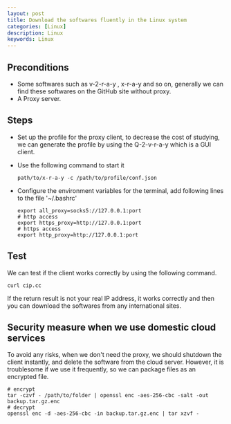 ```yaml
---
layout: post
title: Download the softwares fluently in the Linux system
categories: [Linux]
description: Linux
keywords: Linux
---
```


## Preconditions

- Some softwares such as v-2-r-a-y , x-r-a-y and so on, generally we can find these softwares on the GitHub site without proxy.
-  A Proxy server.

## Steps

- Set up the profile for the proxy client, to decrease the cost of studying, we can generate the profile by using the Q-2-v-r-a-y which is a GUI client.

- Use the following command to start it

  ```
  path/to/x-r-a-y -c /path/to/profile/conf.json
  ```

- Configure the environment variables for the terminal, add following lines to the file '~/.bashrc'

  ~~~
  export all_proxy=socks5://127.0.0.1:port
  # http access
  export https_proxy=http://127.0.0.1:port
  # https access
  export http_proxy=http://127.0.0.1:port
  ~~~

## Test

We can test if the client works correctly by using the following command.

~~~
curl cip.cc
~~~

If the return result is not your real IP address, it works correctly and then you can download the softwares from any international sites.

## Security measure when we use domestic cloud services

To avoid any risks, when we don't need the proxy, we should shutdown the client instantly, and delete the software from the cloud server. However, it is troublesome if we use it frequently, so we can package files as an encrypted file.

~~~
# encrypt
tar -czvf - /path/to/folder | openssl enc -aes-256-cbc -salt -out backup.tar.gz.enc
# decrypt
openssl enc -d -aes-256-cbc -in backup.tar.gz.enc | tar xzvf -
~~~

